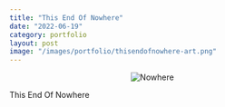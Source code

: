 ```yaml
---
title: "This End Of Nowhere"
date: "2022-06-19"
category: portfolio
layout: post
image: "/images/portfolio/thisendofnowhere-art.png"
---
```


<p align="center">
<img src='/images/portfolio/thisendofnowhere-art.png', alt="Nowhere">
</p>

<p>This End Of Nowhere</p>
